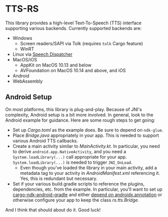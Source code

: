 # TTS-RS

This library provides a high-level Text-To-Speech (TTS) interface supporting various backends. Currently supported backends are:

* Windows
  * Screen readers/SAPI via Tolk (requires `tolk` Cargo feature)
  * WinRT
* Linux via [Speech Dispatcher](https://freebsoft.org/speechd)
* MacOS/iOS
  * AppKit on MacOS 10.13 and below
  * AVFoundation on MacOS 10.14 and above, and iOS
* Android
* WebAssembly

## Android Setup

On most platforms, this library is plug-and-play. Because of JNI's complexity, Android setup is a bit more involved. In general, look to the Android example for guidance. Here are some rough steps to get going:

* Set up _Cargo.toml_ as the example does. Be sure to depend on `ndk-glue`.
* Place _Bridge.java_ appropriately in your app. This is needed to support various Android TTS callbacks.
* Create a main activity similar to _MainActivity.kt_. In particular, you need to derive `android.app.NativeActivity`, and you need a `System.loadLibrary(...)` call appropriate for your app. `System.loadLibrary(...)` is needed to trigger `JNI_OnLoad`.
  * Even though you've loaded the library in your main activity, add a metadata tag to your activity in _AndroidManifest.xml_ referencing it. Yes, this is redundant but necessary.
* Set if your various build.gradle scripts to reference the plugins, dependencies, etc. from the example. In particular, you'll want to set up [cargo-ndk-android-gradle](https://github.com/willir/cargo-ndk-android-gradle/) and either [depend on androidx.annotation](https://developer.android.com/reference/androidx/annotation/package-summary) or otherwise configure your app to keep the class _rs.tts.Bridge_.

And I think that should about do it. Good luck!
